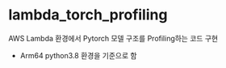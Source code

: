 # lambda_torch_profiling
AWS Lambda 환경에서 Pytorch 모델 구조를 Profiling하는 코드 구현
- Arm64 python3.8 환경을 기준으로 함
